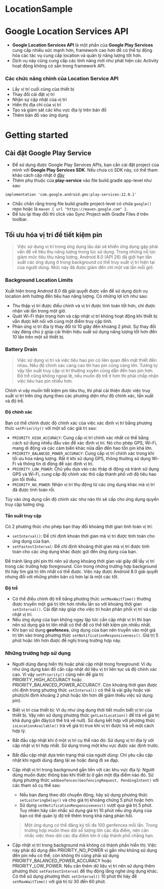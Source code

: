 # LocationSample

# Google Location Services API

* **Google Location Services API** là một phần của **Google Play Services** cung cấp nhiều sức mạnh hơn, framework cao hơn để có thể tự động hóa các tác vụ cung cấp location và quản lý năng lượng tốt hơn.
* Dịch vụ này cũng cung cấp các tính năng mới như phát hiện các Activity hoạt động không có sẵn trong framework API.

### Các chức năng chính của Location Service API

* Lấy vị trí cuối cùng của thiết bị
* Thay đổi cài đặt vị trí
* Nhận sự cập nhật của vị trí
* Hiển thị địa chỉ của vị trí
* Tạo và giám sát các khu vực địa lý trên bản đồ
* Thêm bản đồ vào ứng dụng

# Getting started

## Cài đặt Google Play Service

* Để sử dụng được Google Play Services APIs, bạn cần cài đặt project của mình với **Google Play Services SDK**. Nếu chưa có SDK này, có thể tham khảo cách cập nhật ở [đây](https://developer.android.com/studio/intro/update.html#sdk-manager?hl=en)
* Thêm phụ thuộc của **play-service** vào file build.gradle app-level như sau: 

```
implementation 'com.google.android.gms:play-services:12.0.1'
``` 

* Chắc chắn rằng trong file build.gradle project-level có chứa `google()` repo hoặc là `maven { url "https://maven.google.com" }`.
* Để lưu lại thay đổi thì click vào Sync Project with Gradle Files ở trên toolbar.

## Tối ưu hóa vị trí để tiết kiệm pin

> Việc sử dung vị trí trong ứng dụng lâu dài sẽ khiến ứng dụng gặp phải vấn đề về tiêu thụ năng lượng trong lúc sử dụng. Trong những nỗ lực giảm mức tiêu thụ năng lượng, Android 8.0 (API 26) đã giới hạn tần suất các ứng dụng ở trong background có thể truy xuất vị trí hiện tại của người dùng. Mức này đã được giảm đến chỉ một vài lần mỗi giờ.

### Background Location Limits

Xuất hiện trong Android 8.0 đã giải quyết được vấn để sử dụng dịch vụ location ảnh hưởng đến tiêu hao năng lượng. Có những lợi ích như sau:

* Thu thập vị trí được điều chỉnh và vị trí được tính toán tốt hơn, chỉ được nhận vài lần trong một giờ.
* Quét Wi-Fi thận trọng hơn và cập nhật vị trí không hoạt động khi thiết bị vẫn được kết nối với cùng một điểm truy cập tĩnh.
* Phản ứng vị trí địa lý thay đổi từ 10 giây đến khoảng 2 phút. Sự thay đổi này đáng chú ý giúp cải thiện hiệu suất sử dụng năng lượng tốt hơn đến 10 lần trên một số thiết bị.

### Battery Drain

> Việc sử dụng vị trí và việc tiêu hao pin có liên quan đến mật thiết đến nhau. Nếu độ chính xác càng cao thì hao pin cũng càng lớn. Tương tự vậy tần xuất truy cập vị trí thường xuyên cũng dẫn đến hao pin hơn. Độ trễ cũng không ngoại lệ, nếu muốn độ trễ ít hơn thì phải chấp nhận việc tiêu hao pin nhiều hơn.

Chính vì vậy muốn tiết kiệm pin tiêu thụ, thì phải cải thiện được việc truy xuất vị trí trên ứng dụng theo các phương diện như độ chính xác, tần xuất và độ trễ.

#### Độ chính xác
Bạn có thể chỉnh được độ chính xác của việc xác định vị trí bằng phương thức `setPriority()` với một số các giá trị sau:

* `PRIORITY_HIGH_ACCURACY`: Cung cấp vị trí chính xác nhất có thể bằng cách sử dụng nhiều đầu vào để xác định vị trí. Nó cho phép GPS, Wi-Fi, mang di động và các cảm biến khác nữa dẫn đến hao tổn pin khá lớn.
* `PRIORITY_BALANCED_POWER_ACCURACY`: Cung cấp vị trí chính xác trong khi tối ưu hóa năng lượng. Rất ít khi sử dụng GPS, thông thường sử dụng Wi-Fi và thông tin di động để xác định vị trí.
* `PRIORITY_LOW_POWER`: Chủ yếu dựa vào các tháp di động và tránh sử dụng GPS và Wi-Fi, cung cấp độ chính xác thô cấp thành phố với độ tiêu hao pin tối thiểu.
* `PRIORITY_NO_POWER`: Nhận vị trí thụ động từ các ứng dụng khác mà vị trí đã được tính toán rồi.

Tùy vào ứng dụng cần độ chính xác như nào thì sẽ cấp cho ứng dụng quyền truy cập tương ứng.

#### Tần suất truy cập
Có 2 phương thức cho phép bạn thay đổi khoảng thời gian tính toán vị trí:

* `setInterval()`: Để chỉ định khoản thời gian mà vị trí được tính toán cho ứng dụng của bạn.
* `setFastestInterval`: Để chỉ định khoảng thời gian mà vị trí được tính toán cho các ứng dụng khác được gửi đến ứng dụng của bạn.

Để tránh lãng phí pin thì nên sử dụng khoảng thời gian vài giây để lấy vị trí trong các trường hợp foreground. Còn trong những trường hợp background thì hãy tìm giá trị lớn nhất có thể được. Việc này được Android 8.0 giải quyết nhưng đối với những phiên bản cũ hơn lại là một các tốt.

#### Độ trễ

* Có thể điều chỉnh độ trễ bằng phương thức `setMaxWaitTime()` thường được truyền một giá trị lớn hơn nhiều lần so với khoảng thời gian `setInterval()`. Cài đặt này giúp cho việc trì hoãn phân phối vị trí và cập nhật vị trí.
* Nếu ứng dụng của bạn không ngay lập tức cần cập nhật vị trí thì bạn nên sử dụng giá trị lớn nhất có thể để có thể tiết kiệm pin nhiều nhất.
* Khi bạn sử dụng **geofences**, ứng dụng của bạn nên truyền vào một giá trị lớn vào trong phương thức `setNotificationResponsiveness()`. Giá trị 5 phút hoặc lớn hơn được đề nghị trong trường hợp này.

### Những trường hợp sử dụng

* Người dùng đang hiển thị hoặc phải cập nhật trong foreground: Ví dụ như ứng dụng bản đồ cần cập nhật dữ liệu vị trí liên tục và độ chính xác cao. Vì vậy `setPriority()` cũng nên để gía trị PRIORITY_HIGH_ACCURACY hoặc PRIORITY_BALANCED_POWER_ACCURACY. Còn khoảng thời gian được chỉ định trong phương thức `setInterval()` có thể là vài giây hoặc vài phút(chỉ định khoảng 2 phút hoặc lớn hơn để giảm thiểu việc sử dụng pin).
* Biết vị trí của thiết bị: Ví dụ như ứng dụng thời tiết muốn biết vị trí của thiết bị. Vậy nên sử dụng phương thức `getLastLocation()` để trả về giá trị khả dụng gần đây(có thể trả về null). Sử dụng kết hợp với phương thức `isLocationAvailable()` trả về giá trị true khi vị trí được trả về một cách hợp lý.
* Bắt đầu cập nhật khi ở một vị trí cụ thể nào đó: Sử dụng vị trí địa lý với cập nhật vị trí hợp nhất. Sử dụng trong một khu vực được xác định trước.
* Bắt đầu cập nhật dựa trên trạng thái của người dùng: Chỉ yêu cầu cập nhật khi người dùng đang lái xe hoặc đang đi xe đạp.
* Cập nhật vị trí trong background gắn liền với các khu vực địa lý: Người dùng muốn được thông báo khi thiết bị ở gần một địa điểm nào đó. Sử dụng phương thức `addGeofences(GeofencingRequest, PendingIntent)` với các tham số cụ thể sau:
    
    * Nếu bạn đang theo dõi chuyển động, hãy sử dụng phương thức `setLoiteringDelay()` và cho giá trị khoảng chừng 5 phút hoặc hơn.
    * Sử dụng `setNotificationResponsiveness()` vượt qua giá trị 5 phút. Tuy nhiên hãy cân nhắc sử dụng giá trị 10 phút nếu ứng dụng của bạn có thể quản lý độ trễ thêm trong khả năng phản hồi.
    > Một ứng dụng có thể đăng ký tối đa 100 genfences mỗi lần. Trong trường hợp muốn theo dõi số lượng lớn các địa điểm, nên cân nhắc việc theo dõi các địa điểm lơn ở cấp thành phố chẳng hạn.
* Cập nhật vị trí trong background mà không có thành phần hiển thị: Việc này phải dử dụng đến PRIORITY_NO_POWER vì gần như không sử dụng đến pin nếu có thể, còn không thì cũng phải sử dụng PRIORITY_BALANCED_POWER_ACCURACY hoặc PRIORITY_LOW_POWER. Nếu cần thêm dữ liệu vị trí nên sử dụng thêm phương thức `setFastestInterval` để thụ động lắng nghe ứng dụng khác. Có thể sử dụng phương thức `setInterval()` 10 phút thì hãy để `setMaxWaitTime()` với giá trị từ 30 đến 60 phút.
   